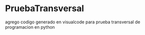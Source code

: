 # PruebaTransversal

agrego codigo generado en visualcode para prueba transversal de programacion
en python
